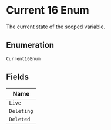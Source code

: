 
# Current 16 Enum

The current state of the scoped variable.

## Enumeration

`Current16Enum`

## Fields

| Name |
|  --- |
| `Live` |
| `Deleting` |
| `Deleted` |

